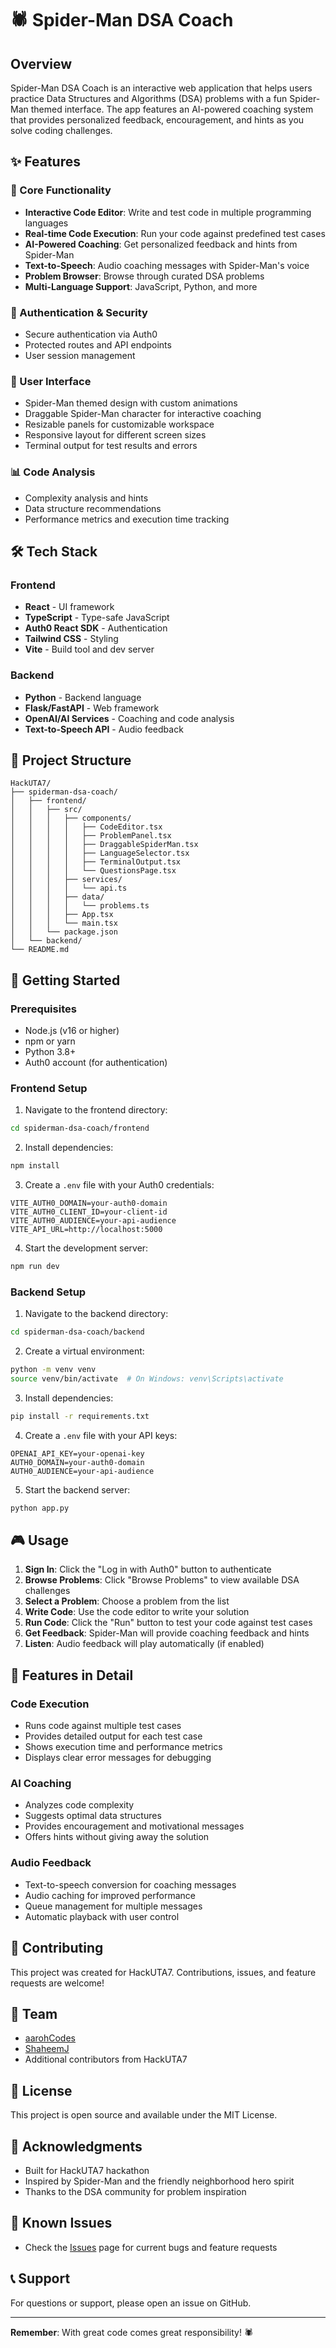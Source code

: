 # 🕷️ Spider-Man DSA Coach

## Overview

Spider-Man DSA Coach is an interactive web application that helps users practice Data Structures and Algorithms (DSA) problems with a fun Spider-Man themed interface. The app features an AI-powered coaching system that provides personalized feedback, encouragement, and hints as you solve coding challenges.

## ✨ Features

### 🎯 Core Functionality
- **Interactive Code Editor**: Write and test code in multiple programming languages
- **Real-time Code Execution**: Run your code against predefined test cases
- **AI-Powered Coaching**: Get personalized feedback and hints from Spider-Man
- **Text-to-Speech**: Audio coaching messages with Spider-Man's voice
- **Problem Browser**: Browse through curated DSA problems
- **Multi-Language Support**: JavaScript, Python, and more

### 🔐 Authentication & Security
- Secure authentication via Auth0
- Protected routes and API endpoints
- User session management

### 🎨 User Interface
- Spider-Man themed design with custom animations
- Draggable Spider-Man character for interactive coaching
- Resizable panels for customizable workspace
- Responsive layout for different screen sizes
- Terminal output for test results and errors

### 📊 Code Analysis
- Complexity analysis and hints
- Data structure recommendations
- Performance metrics and execution time tracking

## 🛠️ Tech Stack

### Frontend
- **React** - UI framework
- **TypeScript** - Type-safe JavaScript
- **Auth0 React SDK** - Authentication
- **Tailwind CSS** - Styling
- **Vite** - Build tool and dev server

### Backend
- **Python** - Backend language
- **Flask/FastAPI** - Web framework
- **OpenAI/AI Services** - Coaching and code analysis
- **Text-to-Speech API** - Audio feedback

## 📁 Project Structure

```
HackUTA7/
├── spiderman-dsa-coach/
│   ├── frontend/
│   │   ├── src/
│   │   │   ├── components/
│   │   │   │   ├── CodeEditor.tsx
│   │   │   │   ├── ProblemPanel.tsx
│   │   │   │   ├── DraggableSpiderMan.tsx
│   │   │   │   ├── LanguageSelector.tsx
│   │   │   │   ├── TerminalOutput.tsx
│   │   │   │   └── QuestionsPage.tsx
│   │   │   ├── services/
│   │   │   │   └── api.ts
│   │   │   ├── data/
│   │   │   │   └── problems.ts
│   │   │   ├── App.tsx
│   │   │   └── main.tsx
│   │   └── package.json
│   └── backend/
└── README.md
```

## 🚀 Getting Started

### Prerequisites
- Node.js (v16 or higher)
- npm or yarn
- Python 3.8+
- Auth0 account (for authentication)

### Frontend Setup

1. Navigate to the frontend directory:
```bash
cd spiderman-dsa-coach/frontend
```

2. Install dependencies:
```bash
npm install
```

3. Create a `.env` file with your Auth0 credentials:
```env
VITE_AUTH0_DOMAIN=your-auth0-domain
VITE_AUTH0_CLIENT_ID=your-client-id
VITE_AUTH0_AUDIENCE=your-api-audience
VITE_API_URL=http://localhost:5000
```

4. Start the development server:
```bash
npm run dev
```

### Backend Setup

1. Navigate to the backend directory:
```bash
cd spiderman-dsa-coach/backend
```

2. Create a virtual environment:
```bash
python -m venv venv
source venv/bin/activate  # On Windows: venv\Scripts\activate
```

3. Install dependencies:
```bash
pip install -r requirements.txt
```

4. Create a `.env` file with your API keys:
```env
OPENAI_API_KEY=your-openai-key
AUTH0_DOMAIN=your-auth0-domain
AUTH0_AUDIENCE=your-api-audience
```

5. Start the backend server:
```bash
python app.py
```

## 🎮 Usage

1. **Sign In**: Click the "Log in with Auth0" button to authenticate
2. **Browse Problems**: Click "Browse Problems" to view available DSA challenges
3. **Select a Problem**: Choose a problem from the list
4. **Write Code**: Use the code editor to write your solution
5. **Run Code**: Click the "Run" button to test your code against test cases
6. **Get Feedback**: Spider-Man will provide coaching feedback and hints
7. **Listen**: Audio feedback will play automatically (if enabled)

## 🎯 Features in Detail

### Code Execution
- Runs code against multiple test cases
- Provides detailed output for each test case
- Shows execution time and performance metrics
- Displays clear error messages for debugging

### AI Coaching
- Analyzes code complexity
- Suggests optimal data structures
- Provides encouragement and motivational messages
- Offers hints without giving away the solution

### Audio Feedback
- Text-to-speech conversion for coaching messages
- Audio caching for improved performance
- Queue management for multiple messages
- Automatic playback with user control

## 🤝 Contributing

This project was created for HackUTA7. Contributions, issues, and feature requests are welcome!

## 👥 Team

- [aarohCodes](https://github.com/aarohCodes)
- [ShaheemJ](https://github.com/ShaheemJ)
- Additional contributors from HackUTA7

## 📝 License

This project is open source and available under the MIT License.

## 🙏 Acknowledgments

- Built for HackUTA7 hackathon
- Inspired by Spider-Man and the friendly neighborhood hero spirit
- Thanks to the DSA community for problem inspiration

## 🐛 Known Issues

- Check the [Issues](https://github.com/aarohCodes/HackUTA7/issues) page for current bugs and feature requests

## 📞 Support

For questions or support, please open an issue on GitHub.

---

**Remember**: With great code comes great responsibility! 🕷️
